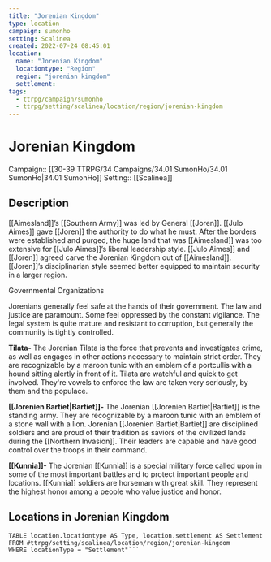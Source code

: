 ```yaml
---
title: "Jorenian Kingdom"
type: location
campaign: sumonho
setting: Scalinea
created: 2022-07-24 08:45:01
location:
  name: "Jorenian Kingdom"
  locationtype: "Region"
  region: "jorenian kingdom"
  settlement: 
tags:
  - ttrpg/campaign/sumonho
  - ttrpg/setting/scalinea/location/region/jorenian-kingdom
---
```

# Jorenian Kingdom

Campaign:: [[30-39 TTRPG/34 Campaigns/34.01 SumonHo/34.01 SumonHo|34.01 SumonHo]]
Setting:: [[Scalinea]]

## Description

[[Aimesland]]’s [[Southern Army]] was led by General [[Joren]]. [[Julo Aimes]] gave [[Joren]] the authority to do what he must. After the borders were established and purged, the huge land that was [[Aimesland]] was too extensive for [[Julo Aimes]]’s liberal leadership style. [[Julo Aimes]] and [[Joren]] agreed carve the Jorenian Kingdom out of [[Aimesland]]. [[Joren]]’s disciplinarian style seemed better equipped to maintain security in a larger region.

Governmental Organizations

Jorenians generally feel safe at the hands of their government. The law and justice are paramount. Some feel oppressed by the constant vigilance. The legal system is quite mature and resistant to corruption, but generally the community is tightly controlled.

**Tilata-** The Jorenian Tilata is the force that prevents and investigates crime, as well as engages in other actions necessary to maintain strict order. They are recognizable by a maroon tunic with an emblem of a portcullis with a hound sitting alertly in front of it. Tilata are watchful and quick to get involved. They're vowels to enforce the law are taken very seriously, by them and the populace.

**[[Jorenien Bartiet|Bartiet]]-** The Jorenian [[Jorenien Bartiet|Bartiet]] is the standing army. They are recognizable by a maroon tunic with an emblem of a stone wall with a lion. Jorenian [[Jorenien Bartiet|Bartiet]] are disciplined soldiers and are proud of their tradition as saviors of the civilized lands during the [[Northern Invasion]]. Their leaders are capable and have good control over the troops in their command.

**[[Kunnia]]-** The Jorenian [[Kunnia]] is a special military force called upon in some of the most important battles and to protect important people and locations. [[Kunnia]] soldiers are horseman with great skill. They represent the highest honor among a people who value justice and honor.

## Locations in Jorenian Kingdom

```dataview
TABLE location.locationtype AS Type, location.settlement AS Settlement FROM #ttrpg/setting/scalinea/location/region/jorenian-kingdom
WHERE locationType = "Settlement"```

